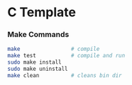 # C Template

### Make Commands
``` bash
make                # compile
make test           # compile and run
sudo make install
sudo make uninstall
make clean          # cleans bin dir
```
